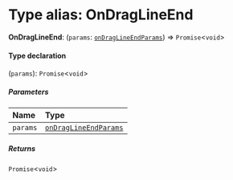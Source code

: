 # Type alias: OnDragLineEnd

**OnDragLineEnd**: (`params`: [`onDragLineEndParams`](/auto-docs/free-layout-editor/types/onDragLineEndParams.md)) => `Promise`<`void`>

#### Type declaration

(`params`): `Promise`<`void`>

##### Parameters

| Name | Type |
| :------ | :------ |
| `params` | [`onDragLineEndParams`](/auto-docs/free-layout-editor/types/onDragLineEndParams.md) |

##### Returns

`Promise`<`void`>

